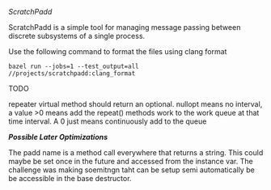 *ScratchPadd*

ScratchPadd is a simple tool for managing message passing between discrete subsystems of a single process. 

Use the following command to format the files using clang format
```
bazel run --jobs=1 --test_output=all //projects/scratchpadd:clang_format
```

TODO

repeater virtual method should return an optional. nullopt means no interval, a value >0 means add the repeat() methods work to the work queue at that time interval. A 0 just means continuously add to the queue

***Possible Later Optimizations***

The padd name is a method call everywhere that returns a string. This could maybe be set once in the future and accessed from the instance var. The challenge was making soemitngn taht can be setup semi automatically be be accessible in the base destructor.